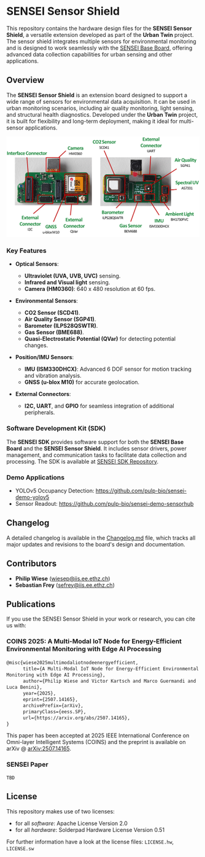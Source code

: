 # SENSEI Sensor Shield

This repository contains the hardware design files for the **SENSEI Sensor Shield**, a versatile extension developed as part of the **Urban Twin** project. The sensor shield integrates multiple sensors for environmental monitoring and is designed to work seamlessly with the [SENSEI Base Board](https://github.com/pulp-bio/sensei-base-board), offering advanced data collection capabilities for urban sensing and other applications.

## Overview

The **SENSEI Sensor Shield** is an extension board designed to support a wide range of sensors for environmental data acquisition. It can be used in urban monitoring scenarios, including air quality monitoring, light sensing, and structural health diagnostics. Developed under the **Urban Twin** project, it is built for flexibility and long-term deployment, making it ideal for multi-sensor applications.

![SENSEI Sensor Shield](Documentation/SensorShield_Annotated.png)

### Key Features
- **Optical Sensors**:
  - **Ultraviolet (UVA, UVB, UVC)** sensing.
  - **Infrared and Visual light** sensing.
  - **Camera (HM0360)**: 640 x 480 resolution at 60 fps.

- **Environmental Sensors**:
  - **CO2 Sensor (SCD41)**.
  - **Air Quality Sensor (SGP41)**.
  - **Barometer (ILPS28QSWTR)**.
  - **Gas Sensor (BME688)**.
  - **Quasi-Electrostatic Potential (QVar)** for detecting potential changes.

- **Position/IMU Sensors**:
  - **IMU (ISM330DHCX)**: Advanced 6 DOF sensor for motion tracking and vibration analysis.
  - **GNSS (u-blox M10)** for accurate geolocation.

- **External Connectors**:
  - **I2C, UART**, and **GPIO** for seamless integration of additional peripherals.

### Software Development Kit (SDK)
The **SENSEI SDK** provides software support for both the **SENSEI Base Board** and the **SENSEI Sensor Shield**. It includes sensor drivers, power management, and communication tasks to facilitate data collection and processing. The SDK is available at [SENSEI SDK Repository](https://github.com/pulp-bio/sensei-sdk).

### Demo Applications
- YOLOv5 Occupancy Detection: https://github.com/pulp-bio/sensei-demo-yolov5
- Sensor Readout: https://github.com/pulp-bio/sensei-demo-sensorhub

## Changelog
A detailed changelog is available in the [Changelog.md](Changelog.md) file, which tracks all major updates and revisions to the board's design and documentation.

## Contributors
- **Philip Wiese** ([wiesep@iis.ee.ethz.ch](mailto:wiesep@iis.ee.ethz.ch))
- **Sebastian Frey** ([sefrey@iis.ee.ethz.ch](mailto:sefrey@iis.ee.ethz.ch))

## Publications

If you use the SENSEI Sensor Shield in your work or research, you can cite us with:

### COINS 2025: A Multi-Modal IoT Node for Energy-Efficient Environmental Monitoring with Edge AI Processing
```
@misc{wiese2025multimodaliotnodeenergyefficient,
      title={A Multi-Modal IoT Node for Energy-Efficient Environmental Monitoring with Edge AI Processing},
      author={Philip Wiese and Victor Kartsch and Marco Guermandi and Luca Benini},
      year={2025},
      eprint={2507.14165},
      archivePrefix={arXiv},
      primaryClass={eess.SP},
      url={https://arxiv.org/abs/2507.14165},
}
```
This paper has been accepted at 2025 IEEE International Conference on Omni-layer Intelligent Systems (COINS) and the preprint is available on arXiv @ [arXiv:2507.14165](https://arxiv.org/abs/2507.14165).

### SENSEI Paper
```
TBD
```

## License
This repository makes use of two licenses:
- for all *software*: Apache License Version 2.0
- for all *hardware*: Solderpad Hardware License Version 0.51

For further information have a look at the license files: `LICENSE.hw`, `LICENSE.sw`
